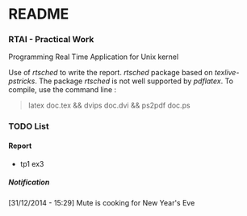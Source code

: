 # README #

### RTAI - Practical Work ###

Programming Real Time Application for Unix kernel

Use of *rtsched* to write the report. *rtsched* package based on *texlive-pstricks*. The package *rtsched* is not well supported by *pdflatex*. To compile, use the command line :
> latex doc.tex && dvips doc.dvi && ps2pdf doc.ps

### TODO List ###

#### Report ####

* tp1 ex3

##### Notification #####
[31/12/2014 - 15:29] Mute is cooking for New Year's Eve